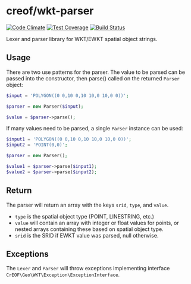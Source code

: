 # creof/wkt-parser

[![Code Climate](https://codeclimate.com/github/creof/wkt-parser/badges/gpa.svg)](https://codeclimate.com/github/creof/wkt-parser)
[![Test Coverage](https://codeclimate.com/github/creof/wkt-parser/badges/coverage.svg)](https://codeclimate.com/github/creof/wkt-parser/coverage)
[![Build Status](https://travis-ci.org/creof/wkt-parser.svg?branch=master)](https://travis-ci.org/creof/wkt-parser)

Lexer and parser library for WKT/EWKT spatial object strings.

## Usage

There are two use patterns for the parser. The value to be parsed can be passed into the constructor, then parse()
called on the returned ```Parser``` object:

```php
$input = 'POLYGON((0 0,10 0,10 10,0 10,0 0))';

$parser = new Parser($input);

$value = $parser->parse();
```

If many values need to be parsed, a single ```Parser``` instance can be used:

```php
$input1 = 'POLYGON((0 0,10 0,10 10,0 10,0 0))';
$input2 = 'POINT(0,0)';

$parser = new Parser();

$value1 = $parser->parse($input1);
$value2 = $parser->parse($input2);
```

## Return

The parser will return an array with the keys ```srid```, ```type```, and ```value```.
- ```type``` is the spatial object type (POINT, LINESTRING, etc.)
- ```value``` will contain an array with integer or float values for points, or nested arrays containing these based on spatial object type.
- ```srid``` is the SRID if EWKT value was parsed, null otherwise.

## Exceptions

The ```Lexer``` and ```Parser``` will throw exceptions implementing interface ```CrEOF\Geo\WKT\Exception\ExceptionInterface```.
